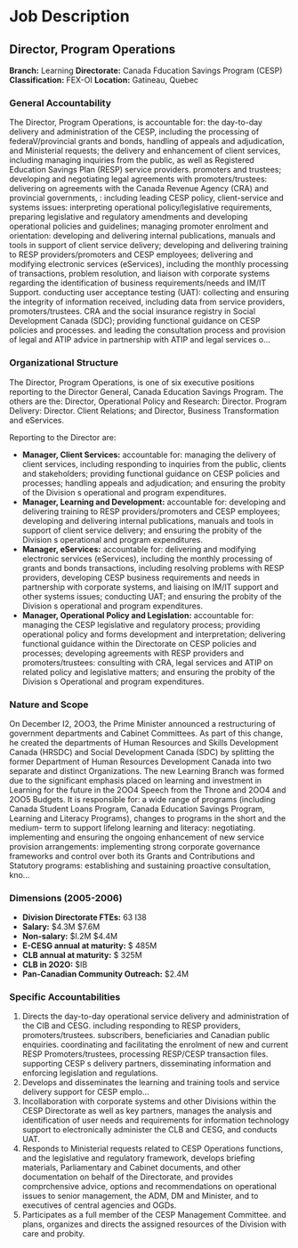 # Job Description

## Director, Program Operations

**Branch:** Learning
**Directorate:** Canada Fducation Savings Program (CESP)
**Classification:** FEX-OI
**Location:** Gatineau, Quebec

### General Accountability

The Director, Program Operations, is accountable for: the day-to-day delivery and administration of the CESP, including the processing of federaV/provincial grants and bonds, handling of appeals and adjudication, and Ministerial requests; the delivery and enhancement of client services, including managing inquiries from the public, as well as Registered Education Savings Plan (RESP) service providers. promoters and trustees; developing and negotiating legal agreements with promoters/trustees: delivering on agreements with the Canada Revenue Agency (CRA) and provincial governments, : including leading CESP policy, client-service and systems issues: interpreting operational policy/legislative requirements, preparing legislative and regulatory amendments and developing operational policies and guidelines; managing promoter enrolment and orientation: developing and delivering internal publications, manuals and tools in support of client service delivery; developing and delivering training to RESP providers/promoters and CESP employees; delivering and modifying electronic services (eServices), including the monthly processing of transactions, problem resolution, and liaison with corporate systems regarding the identification of business requirements/needs and IM/IT Support. conducting user acceptance testing (UAT): collecting and ensuring the integrity of information received, including data from service providers, promoters/trustees. CRA and the social insurance registry in Social Development Canada (SDC); providing functional guidance on CESP policies and processes. and leading the consultation process and provision of legal and ATIP advice in partnership with ATIP and legal services o...

### Organizational Structure

The Director, Program Operations, is one of six executive positions reporting to the Director General, Canada Education Savings Program. The others are the: Director, Operational Policy and Research: Director. Program Delivery: Director. Client Relations; and Director, Business Transformation and eServices.

Reporting to the Director are:

*   **Manager, Client Services:** accountable for: managing the delivery of client services, including responding to inquiries from the public, clients and stakeholders; providing functional guidance on CESP policies and processes; handling appeals and adjudication; and ensuring the probity of the Division s operational and program expenditures.
*   **Manager, Learning and Development:** accountable for: developing and delivering training to RESP providers/promoters and CESP employees; developing and delivering internal publications, manuals and tools in support of client service delivery; and ensuring the probity of the Division s operational and program expenditures.
*   **Manager, eServices:** accountable for: delivering and modifying electronic services (eServices), including the monthly processing of grants and bonds transactions, including resolving problems with RESP providers, developing CESP business requirements and needs in partnership with corporate systems, and liaising on IM/IT support and other systems issues; conducting UAT; and ensuring the probity of the Division s operational and program expenditures.
*   **Manager, Operational Policy and Legislation:** accountable for: managing the CESP legislative and regulatory process; providing operational policy and forms development and interpretation; delivering functional guidance within the Directorate on CESP policies and processes; developing agreements with RESP providers and promoters/trustees: consulting with CRA, legal services and ATIP on related policy and legislative matters; and ensuring the probity of the Division s Operational and program expenditures.

### Nature and Scope

On December I2, 2OO3, the Prime Minister announced a restructuring of government departments and Cabinet Committees. As part of this change, he created the departments of Human Resources and Skills Development Canada (HRSDC) and Social Development Canada (SDC) by splitting the former Department of Human Resources Development Canada into two separate and distinct Organizations. The new Learning Branch was formed due to the significant emphasis placed on learning and investment in Learning for the future in the 2OO4 Speech from the Throne and 2OO4 and 2OO5 Budgets. It is responsible for: a wide range of programs (including Canada Student Loans Program, Canada Education Savings Program, Learning and Literacy Programs), changes to programs in the short and the medium- term to support lifelong learning and literacy: negotiating. implementing and ensuring the ongoing enhancement of new service provision arrangements: implementing strong corporate governance frameworks and control over both its Grants and Contributions and Statutory programs: establishing and sustaining proactive consultation, kno...

### Dimensions (2005-2006)

*   **Division Directorate FTEs:** 63 I38
*   **Salary:** $4.3M $7.6M
*   **Non-salary:** $I.2M $4.4M
*   **E-CESG annual at maturity:** $ 485M
*   **CLB annual at maturity:** $ 325M
*   **CLB in 2O2O:** $IB
*   **Pan-Canadian Community Outreach:** $2.4M

### Specific Accountabilities

1.  Directs the day-to-day operational service delivery and administration of the CIB and CESG. including responding to RESP providers, promoters/trustees. subscribers, beneficiaries and Canadian public enquiries. coordinating and facilitating the enrolment of new and current RESP Promoters/trustees, processing RESP/CESP transaction files. supporting CESP s delivery partners, disseminating information and enforcing legislation and regulations.
2.  Develops and disseminates the learning and training tools and service delivery support for CESP emplo...
3.  Incollaboration with corporate systems and other Divisions within the CESP Directorate as well as key partners, manages the analysis and identification of user needs and requirements for information technology support to electronically administer the CLB and CESG, and conducts UAT.
4.  Responds to Ministerial requests related to CESP Operations functions, and the legislative and regulatory framework, develops briefing materials, Parliamentary and Cabinet documents, and other documentation on behalf of the Directorate, and provides comprchensive advice, options and recommendations on operational issues to senior management, the ADM, DM and Minister, and to executives of central agencies and OGDs.
5.  Participates as a full member of the CESP Management Committee. and plans, organizes and directs the assigned resources of the Division with care and probity.
